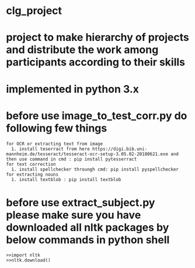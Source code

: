 # clg_project

# project to make hierarchy of projects and distribute the work among participants according to their skills
# implemented in python 3.x
# before use image_to_test_corr.py do following few things
    for OCR or extracting text from image
      1. install teserract from here https://digi.bib.uni-mannheim.de/tesseract/tesseract-ocr-setup-3.05.02-20180621.exe and then use command in cmd : pip install pytesserract
    for text correction 
      1. install spellchecker throungh cmd: pip install pyspellchecker
    for extracting nouns
      1. install textblob : pip install textblob
 
 # before use extract_subject.py please make sure you have downloaded all nltk packages by below commands in python shell
    >>import nltk
    >>nltk.download()
